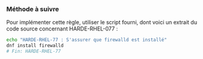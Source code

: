 
### Méthode à suivre

Pour implémenter cette règle, utiliser le script fourni, dont voici un extrait du code source concernant HARDE-RHEL-077 :

``` {.bash .numberLines}
echo "HARDE-RHEL-77 : S'assurer que firewalld est installé"
dnf install firewalld
# Fin: HARDE-RHEL-77
```

